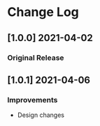 # Change Log

## [1.0.0] 2021-04-02
### Original Release

## [1.0.1] 2021-04-06
### Improvements
- Design changes
